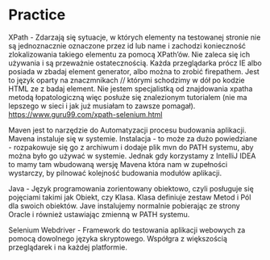 # Practice

XPath - Zdarzają się sytuacje, w których elementy na testowanej stronie nie są jednoznacznie oznaczone przez id lub name i zachodzi konieczność zlokalizowania takiego elementu za pomocą XPath’ów. Nie zaleca się ich używania i są przeważnie ostatecznością. Każda przeglądarka prócz IE albo posiada w zbadaj element generator, albo można to zrobić firepathem. Jest to język oparty na znaczmnikach // którymi schodzimy w dół po kodzie HTML ze z badaj element. 
Nie jestem specjalistką od znajdowania xpatha metodą łopatologiczną więc posłuże się znalezionym tutorialem (nie ma lepszego w sieci i jak już musiałam to zawsze pomagał).
https://www.guru99.com/xpath-selenium.html

Maven jest to narzędzie do Automatyzacji procesu budowania aplikacji. Mavena instaluje się w systemie. Instalacja - to może za dużo powiedziane - rozpakowuje się go z archiwum i dodaje plik mvn do PATH systemu, aby można było go używać w systemie. Jednak gdy korzystamy z IntelliJ IDEA to mamy tam wbudowaną wersję Mavena która nam w zupełności wystarczy, by pilnować kolejność budowania modułów aplikacji.

Java - Język programowania zorientowany obiektowo, czyli posługuje się pojęciami takimi jak Obiekt, czy Klasa. Klasa definiuje zestaw Metod i Pól dla swoich obiektów. Jave instalujemy normalnie pobierając ze strony Oracle i również ustawiając zmienną w PATH systemu.

Selenium Webdriver -  Framework do testowania aplikacji webowych za pomocą dowolnego języka skryptowego. Współgra z większością przeglądarek i na każdej platformie.
